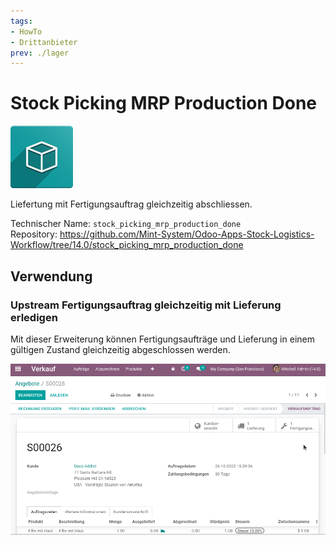 ```yaml
---
tags:
- HowTo
- Drittanbieter
prev: ./lager
---
```

# Stock Picking MRP Production Done
![icon_oms_box](assets/icon_oms_box.png)

Liefertung mit Fertigungsauftrag gleichzeitig abschliessen.

Technischer Name: `stock_picking_mrp_production_done`\
Repository: <https://github.com/Mint-System/Odoo-Apps-Stock-Logistics-Workflow/tree/14.0/stock_picking_mrp_production_done>

## Verwendung

### Upstream Fertigungsauftrag gleichzeitig mit Lieferung erledigen

Mit dieser Erweiterung können Fertigungsaufträge und Lieferung in einem gültigen Zustand gleichzeitig abgeschlossen werden.

![Stock Picking MRP Production Done](assets/Stock%20Picking%20MRP%20Production%20Done.gif)